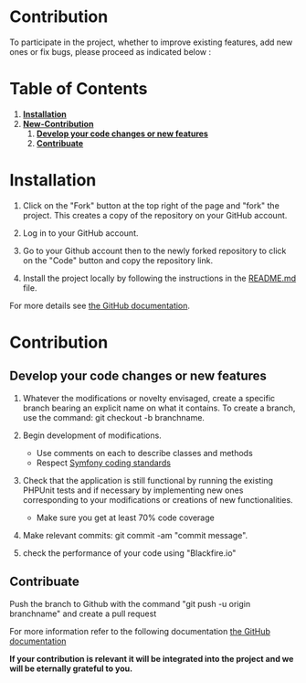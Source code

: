 Contribution
========

To participate in the project, whether to improve existing features, add new ones or fix bugs, please proceed as indicated below :

# Table of Contents
1.  __[Installation](#Installation)__
2.  __[New-Contribution ](#New-Contribution)__
    1.  __[Develop your code changes or new features](##Develop-your-code-changes-or-new-features)__
    2.  __[Contribuate ](##contribuate)__

# Installation
1. Click on the "Fork" button at the top right of the page and "fork" the project. This creates a copy of the repository on your GitHub account.  

2. Log in to your GitHub account. 

3. Go to your Github account then to the newly forked repository to click on the "Code" button and copy the repository link. 

4. Install the project locally by following the instructions in the [README.md](../README.md) file.

For more details see [the GitHub documentation](https://docs.github.com/en/get-started/quickstart/fork-a-repo). 

# Contribution
## Develop your code changes or new features
1. Whatever the modifications or novelty envisaged, create a specific branch bearing an explicit name on what it contains. 
To create a branch, use the command: git checkout -b branchname.

2. Begin development of modifications. 

    * Use comments on each to describe classes and methods 
    * Respect [Symfony coding standards](https://symfony.com/doc/5.4/contributing/code/standards.html) 

3. Check that the application is still functional by running the existing PHPUnit tests and if necessary by implementing new ones corresponding to your modifications or creations of new functionalities. 
    * Make sure you get at least 70% code coverage 

4. Make relevant commits: git commit -am "commit message". 

5. check the performance of your code using "Blackfire.io"

## Contribuate
Push the branch to Github with the command "git push -u origin branchname" and create a pull request 

For more information refer to the following documentation [the GitHub documentation](https://docs.github.com/en/github/collaborating-with-pull-requests/proposing-changes-to-your-work-with-pull-requests/about-pull-requests) 


**If your contribution is relevant it will be integrated into the project and we will be eternally grateful to you.**